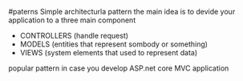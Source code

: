 #paterns 
Simple architecturla pattern 
the main idea is to devide your application to a three main component 
- CONTROLLERS (handle request)
- MODELS (entities that represent sombody or something)
- VIEWS (system elements that used to represent data)

popular pattern in case you develop ASP.net core MVC application
